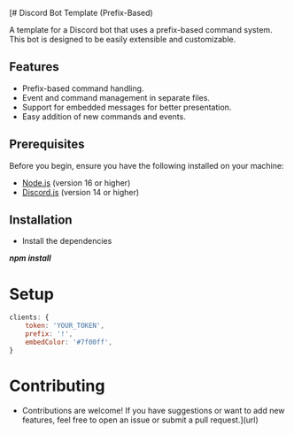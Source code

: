 [# Discord Bot Template (Prefix-Based)

A template for a Discord bot that uses a prefix-based command system. This bot is designed to be easily extensible and customizable.

## Features

- Prefix-based command handling.
- Event and command management in separate files.
- Support for embedded messages for better presentation.
- Easy addition of new commands and events.

## Prerequisites

Before you begin, ensure you have the following installed on your machine:

- [Node.js](https://nodejs.org/) (version 16 or higher)
- [Discord.js](https://discord.js.org/) (version 14 or higher)

## Installation

- Install the dependencies

***npm install***

# Setup 

```js
clients: {
    token: 'YOUR_TOKEN',
    prefix: '!',
    embedColor: '#7f00ff',
}
```

# Contributing

- Contributions are welcome! If you have suggestions or want to add new features, feel free to open an issue or submit a pull request.](url)
